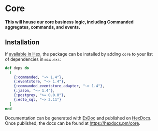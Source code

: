 # Core

**This will house our core business logic, including Commanded aggregates, commands, and events.**

## Installation

If [available in Hex](https://hex.pm/docs/publish), the package can be installed
by adding `core` to your list of dependencies in `mix.exs`:

```elixir
def deps do
  [
    {:commanded, "~> 1.4"},
    {:eventstore, "~> 1.4"},
    {:commanded_eventstore_adapter, "~> 1.4"},
    {:jason, "~> 1.4"},
    {:postgrex, ">= 0.0.0"},
    {:ecto_sql, "~> 3.11"}
  ]
end
```

Documentation can be generated with [ExDoc](https://github.com/elixir-lang/ex_doc)
and published on [HexDocs](https://hexdocs.pm). Once published, the docs can
be found at <https://hexdocs.pm/core>.
